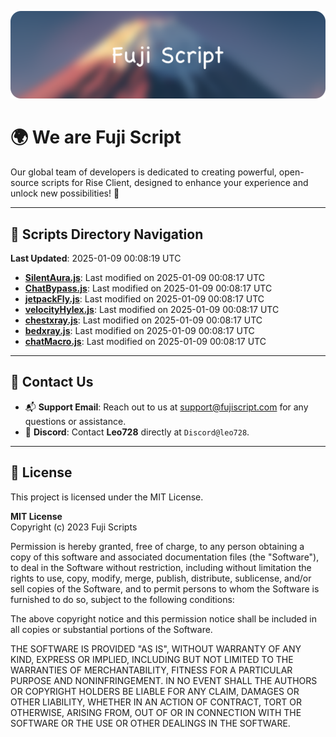 ![Banner](.github/b.webp)

# 🌍 **We are Fuji Script**

Our global team of developers is dedicated to creating powerful, open-source scripts for Rise Client, designed to enhance your experience and unlock new possibilities! 🌟

---
<!-- SCRIPTS_NAVIGATION_START -->
## 📂 **Scripts Directory Navigation**

**Last Updated**: 2025-01-09 00:08:19 UTC

- **[SilentAura.js](scripts/SilentAura.js)**: Last modified on 2025-01-09 00:08:17 UTC
- **[ChatBypass.js](scripts/ChatBypass.js)**: Last modified on 2025-01-09 00:08:17 UTC
- **[jetpackFly.js](scripts/jetpackFly.js)**: Last modified on 2025-01-09 00:08:17 UTC
- **[velocityHylex.js](scripts/velocityHylex.js)**: Last modified on 2025-01-09 00:08:17 UTC
- **[chestxray.js](scripts/chestxray.js)**: Last modified on 2025-01-09 00:08:17 UTC
- **[bedxray.js](scripts/bedxray.js)**: Last modified on 2025-01-09 00:08:17 UTC
- **[chatMacro.js](scripts/chatMacro.js)**: Last modified on 2025-01-09 00:08:17 UTC

<!-- SCRIPTS_NAVIGATION_END -->

---

## 💬 **Contact Us**  
- 📬 **Support Email**: Reach out to us at [support@fujiscript.com](mailto:support@fujiscript.com) for any questions or assistance.  
- 💬 **Discord**: Contact **Leo728** directly at `Discord@leo728`.

---

## 📜 **License**

This project is licensed under the MIT License.  

**MIT License**  
Copyright (c) 2023 Fuji Scripts  

Permission is hereby granted, free of charge, to any person obtaining a copy of this software and associated documentation files (the "Software"), to deal in the Software without restriction, including without limitation the rights to use, copy, modify, merge, publish, distribute, sublicense, and/or sell copies of the Software, and to permit persons to whom the Software is furnished to do so, subject to the following conditions:  

The above copyright notice and this permission notice shall be included in all copies or substantial portions of the Software.  

THE SOFTWARE IS PROVIDED "AS IS", WITHOUT WARRANTY OF ANY KIND, EXPRESS OR IMPLIED, INCLUDING BUT NOT LIMITED TO THE WARRANTIES OF MERCHANTABILITY, FITNESS FOR A PARTICULAR PURPOSE AND NONINFRINGEMENT. IN NO EVENT SHALL THE AUTHORS OR COPYRIGHT HOLDERS BE LIABLE FOR ANY CLAIM, DAMAGES OR OTHER LIABILITY, WHETHER IN AN ACTION OF CONTRACT, TORT OR OTHERWISE, ARISING FROM, OUT OF OR IN CONNECTION WITH THE SOFTWARE OR THE USE OR OTHER DEALINGS IN THE SOFTWARE.  
